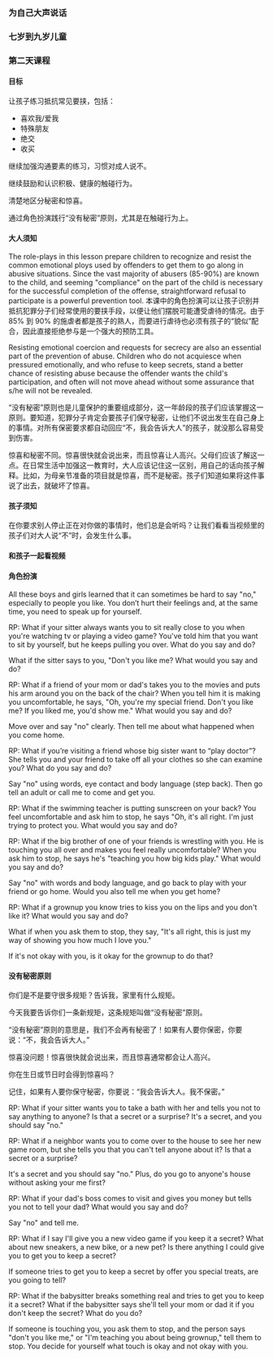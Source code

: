 ### 为自己大声说话

### 七岁到九岁儿童

### 第二天课程

#### 目标

让孩子练习抵抗常见要挟，包括：

* 喜欢我/爱我
* 特殊朋友
* 绝交
* 收买

继续加强沟通要素的练习，习惯对成人说不。

继续鼓励和认识积极、健康的触碰行为。

清楚地区分秘密和惊喜。

通过角色扮演践行“没有秘密”原则，尤其是在触碰行为上。

#### 大人须知

The role-plays in this lesson prepare children to recognize and resist the common emotional ploys used by offenders to get them to go along in abusive situations. Since the vast majority of abusers (85-90%) are known to the child, and seeming "compliance" on the part of the child is necessary for the successful completion of the offense, straightforward refusal to participate is a powerful prevention tool.
本课中的角色扮演可以让孩子识别并抵抗犯罪分子们经常使用的要挟手段，以便让他们摆脱可能遭受虐待的情况。由于 85% 到 90% 的施虐者都是孩子的熟人，而要进行虐待也必须有孩子的“貌似”配合，因此直接拒绝参与是一个强大的预防工具。

Resisting emotional coercion and requests for secrecy are also an essential part of the prevention of abuse. Children who do not acquiesce when pressured emotionally, and who refuse to keep secrets, stand a better chance of resisting abuse because the offender wants the child's participation, and often will not move ahead without some assurance that s/he will not be revealed.

“没有秘密”原则也是儿童保护的重要组成部分，这一年龄段的孩子们应该掌握这一原则。要知道，犯罪分子肯定会要孩子们保守秘密，让他们不说出发生在自己身上的事情。对所有保密要求都自动回应“不，我会告诉大人”的孩子，就没那么容易受到伤害。

惊喜和秘密不同。惊喜很快就会说出来，而且惊喜让人高兴。父母们应该了解这一点。在日常生活中加强这一教育时，大人应该记住这一区别，用自己的话向孩子解释。比如，为母亲节准备的项目就是惊喜，而不是秘密。孩子们知道如果将这件事说了出去，就破坏了惊喜。

#### 孩子须知

在你要求别人停止正在对你做的事情时，他们总是会听吗？让我们看看当视频里的孩子们对大人说“不”时，会发生什么事。

#### 和孩子一起看视频

#### 角色扮演

All these boys and girls learned that it can sometimes be hard to say "no," especially to people you like. You don’t hurt their feelings and, at the same time, you need to speak up for yourself.

RP:  What if your sitter always wants you to sit really close to you when you're watching tv or playing a video game?  You've told him that you want to sit by yourself, but he keeps pulling you over.  What do you say and do?

What if the sitter says to you, "Don't you like me? What would you say and  do?

RP:   What if a friend of your mom or dad's takes you to the movies and puts his arm around you on the back of the chair?   When you tell him it is making you uncomfortable, he says, "Oh, you're my special friend.   Don't you like me? If you liked me, you'd show me." What would you say and do?

Move over and say "no"   clearly.  Then tell me about what happened when you come home.

RP:   What if you’re visiting a friend whose big sister want to “play doctor”? She tells you and your friend to take off all your clothes so she can examine you?   What do you say and do?

Say "no" using words, eye contact and body language (step back).   Then go tell an adult or call  me to come and get you.

RP:   What if the swimming teacher is putting sunscreen on your back? You feel uncomfortable and ask him to stop, he says "Oh, it's all right.   I'm just trying to protect you.  What would you say and do?

 RP:   What if the big brother of one of your friends is wrestling with you. He is touching you all over and makes you feel really uncomfortable? When you ask him to stop, he says he's "teaching you how big kids play." What would you say and do?

Say "no" with words and body language, and go back to play with your friend or go home.  Would you also tell me when you get home?

RP:   What if a grownup you know tries to kiss you on the lips and you don't like it?   What would you say and do?

What if when you ask them to stop, they say, "It's all right, this is just my way of showing you how much I love you."

If it's not okay with you, is it okay for the grownup to do that?

#### 没有秘密原则

你们是不是要守很多规矩？告诉我，家里有什么规矩。

今天我要告诉你们一条新规矩，这条规矩叫做“没有秘密”原则。

“没有秘密”原则的意思是，我们不会再有秘密了！如果有人要你保密，你要说：“不，我会告诉大人。”

惊喜没问题！惊喜很快就会说出来，而且惊喜通常都会让人高兴。

你在生日或节日时会得到惊喜吗？

记住，如果有人要你保守秘密，你要说：“我会告诉大人。我不保密。”

RP:   What if your sitter wants you to take a bath with her and tells you not to say anything to anyone?
Is that a secret or a surprise? It's a secret, and you should say "no."

RP:  What if a neighbor wants you to come over to the house to see her new game room, but she tells you that you can't tell anyone about it?  Is that a secret or a surprise?

It's a secret and you should say "no."  Plus, do you go to anyone's house without asking your me first? 

RP:   What if your dad's boss comes to visit and gives you money but tells you not to tell your dad? What would you say and do?

Say "no" and tell me.

RP:   What if I say I'll give you a new video game if you keep it a secret?  What about new sneakers, a new bike, or a new pet?  Is there anything I could give you to get you to keep a secret?

If someone tries to get you to keep a secret by offer you special treats, are you going to tell?

RP:   What if the babysitter breaks something real and tries to get you to keep it a secret?  What if the babysitter says she'll tell your mom or dad it if you don't keep the secret? What do you do? 

If someone is touching you, you ask them to stop, and the person says "don't you like me," or "I'm teaching you about being grownup," tell them to stop.  You decide for yourself what touch is okay and not okay with you.





